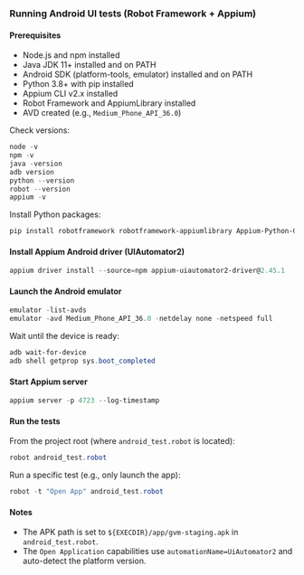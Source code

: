 ### Running Android UI tests (Robot Framework + Appium)

#### Prerequisites
- Node.js and npm installed
- Java JDK 11+ installed and on PATH
- Android SDK (platform-tools, emulator) installed and on PATH
- Python 3.8+ with pip installed
- Appium CLI v2.x installed
- Robot Framework and AppiumLibrary installed
- AVD created (e.g., `Medium_Phone_API_36.0`)

Check versions:
```powershell
node -v
npm -v
java -version
adb version
python --version
robot --version
appium -v
```

Install Python packages:
```powershell
pip install robotframework robotframework-appiumlibrary Appium-Python-Client
```

#### Install Appium Android driver (UIAutomator2)
```powershell
appium driver install --source=npm appium-uiautomator2-driver@2.45.1
```

#### Launch the Android emulator
```powershell
emulator -list-avds
emulator -avd Medium_Phone_API_36.0 -netdelay none -netspeed full
```

Wait until the device is ready:
```powershell
adb wait-for-device
adb shell getprop sys.boot_completed
```

#### Start Appium server
```powershell
appium server -p 4723 --log-timestamp
```

#### Run the tests
From the project root (where `android_test.robot` is located):
```powershell
robot android_test.robot
```

Run a specific test (e.g., only launch the app):
```powershell
robot -t "Open App" android_test.robot
```

#### Notes
- The APK path is set to `${EXECDIR}/app/gvm-staging.apk` in `android_test.robot`.
- The `Open Application` capabilities use `automationName=UiAutomator2` and auto-detect the platform version.
